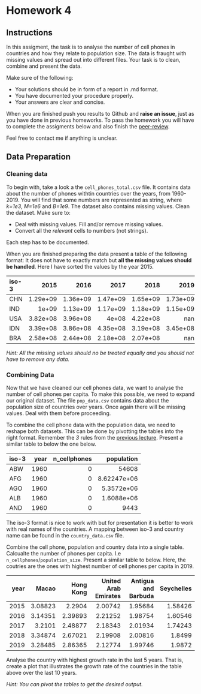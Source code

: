 # Homework 4

## Instructions

In this assigment, the task is to analyse the number of cell phones in countries
and how they relate to population size. The data is fraught with missing values
and spread out into different files. Your task is to clean, combine and present
the data.  

Make sure of the following:
- Your solutions should be in form of a report in .md format.
- You have documented your procedure properly. 
- Your answers are clear and concise.

When you are finished push you results to Github and **raise an issue**, just as you
have done in previous homeworks. To pass the homework you will have to complete
the assigments below and also finish the [peer-review](/homework/#peer-review).

Feel free to contact me if anything is unclear.

## Data Preparation
### Cleaning data 

To begin with, take a look a the `cell_phones_total.csv` file. It contains data
about the number of phones withtin countries over the years, from 1960-2019. You
will find that some numbers are represented as string, where *k=1e3*, *M=1e6*
and *B=1e9*. The dataset also contains missing values. Clean the
dataset. Make sure to: 

- Deal with missing values. Fill and/or remove missing values.
- Convert all the *relevant* cells to numbers (not strings).

Each step has to be documented.

When you are finished preparing the data present a table of the following
format: It does not have to exactly match but **all the missing values should be
handled**. Here I have sorted the values by the year 2015.

| iso-3   |     2015 |     2016 |     2017 |     2018 |       2019 |
|:--------|---------:|---------:|---------:|---------:|-----------:|
| CHN     | 1.29e+09 | 1.36e+09 | 1.47e+09 | 1.65e+09 |   1.73e+09 |
| IND     | 1e+09    | 1.13e+09 | 1.17e+09 | 1.18e+09 |   1.15e+09 |
| USA     | 3.82e+08 | 3.96e+08 | 4e+08    | 4.22e+08 | nan        |
| IDN     | 3.39e+08 | 3.86e+08 | 4.35e+08 | 3.19e+08 |   3.45e+08 |
| BRA     | 2.58e+08 | 2.44e+08 | 2.18e+08 | 2.07e+08 | nan        |

*Hint: All the missing values should no be treated equally and you should not
have to remove any data.*

### Combining Data 

Now that we have cleaned our cell phones data, we want to analyse the number of
cell phones per capita. To make this possible, we need to expand our original dataset.
The file `pop_data.csv` contains data about the population size of countries
over years. Once again there will be missing values. Deal with them before
proceeding. 

To combine the cell phone data with the population data, we need to reshape
both datasets. This can be done by pivotting the tables into the right format.
Remember the *3* rules from the [previous
lecture](/lectures/5#structuring-the-data). Present a similar table to below the
one below.

| iso-3   |   year |   n_cellphones |      population |
|:--------|-------:|---------------:|----------------:|
| ABW     |   1960 |              0 | 54608           |
| AFG     |   1960 |              0 |     8.62247e+06 |
| AGO     |   1960 |              0 |     5.3572e+06  |
| ALB     |   1960 |              0 |     1.6088e+06  |
| AND     |   1960 |              0 |  9443           |

The iso-3 format is nice to work with but for presentation it is better to work
with real names of the countries. A mapping between iso-3 and country name can
be found in the `country_data.csv` file.

Combine the cell phone, population and country data into a single table.
Calcualte the number of phones per capita. I.e
`n_cellphones`/`population_size`. Present
a similar table to below. Here, the coutries are the ones with highest number of
cell phones per capita in 2019. 

|   year |   Macao |   Hong Kong |   United Arab Emirates |   Antigua and Barbuda |   Seychelles |
|-------:|--------:|------------:|-----------------------:|----------------------:|-------------:|
|   2015 | 3.08823 |     2.2904  |                2.00742 |               1.95684 |      1.58426 |
|   2016 | 3.14351 |     2.39893 |                2.21252 |               1.98754 |      1.60546 |
|   2017 | 3.2101  |     2.48877 |                2.18343 |               2.01934 |      1.74243 |
|   2018 | 3.34874 |     2.67021 |                2.19908 |               2.00816 |      1.8499  |
|   2019 | 3.28485 |     2.86365 |                2.12774 |               1.99746 |      1.9872  |

Analyse the country with highest growth rate in the last 5 years. That is,
create a plot that illustrates the growth rate of the countries in the table
above over the last 10 years.

*Hint: You can pivot the tables to get the desired output.*
